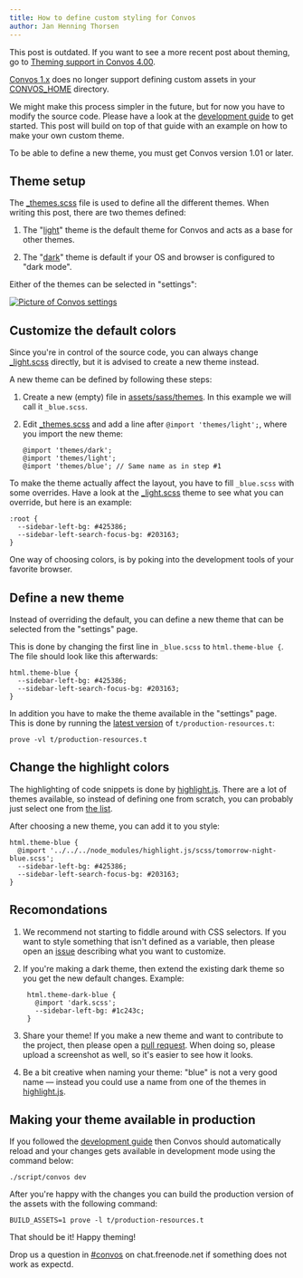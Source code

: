 ```yaml
---
title: How to define custom styling for Convos
author: Jan Henning Thorsen
---
```


This post is outdated. If you want to see a more recent post about theming,
go to [Theming support in Convos 4.00](/blog/2020/5/14/theming-support-in-4-point-oh).

<!--more-->

[Convos 1.x](/blog/2019/10/26/convos-one-point-oh) does no longer support
defining custom assets in your [CONVOS_HOME](/doc/config) directory.

We might make this process simpler in the future, but for now you have
to modify the source code. Please have a look at the
[development guide](/doc/develop) to get started. This post will
build on top of that guide with an example on how to make your own
custom theme.

To be able to define a new theme, you must get Convos version 1.01 or
later.

## Theme setup

The [_themes.scss](https://github.com/convos-chat/convos/blob/1.01/assets/sass/_themes.scss)
file is used to define all the different themes. When writing this post, there
are two themes defined:

1. The "[light](https://github.com/convos-chat/convos/blob/1.01/assets/sass/themes/_light.scss)"
   theme is the default theme for Convos and acts as a base for other themes.

2. The "[dark](https://github.com/convos-chat/convos/blob/1.01/assets/sass/themes/_dark.scss)"
   theme is default if your OS and browser is configured to "dark mode".

Either of the themes can be selected in "settings":

[![Picture of Convos settings](/screenshots/2019-11-02-settings.jpg)](/screenshots/2019-11-02-settings.jpg)

## Customize the default colors

Since you're in control of the source code, you can always change
[_light.scss](https://github.com/convos-chat/convos/blob/1.01/assets/sass/themes/_light.scss)
directly, but it is advised to create a new theme instead.

A new theme can be defined by following these steps:

1. Create a new (empty) file in [assets/sass/themes](https://github.com/convos-chat/convos/tree/1.01/assets/sass/themes).
   In this example we will call it `_blue.scss`.

2. Edit [_themes.scss](https://github.com/convos-chat/convos/blob/1.01/assets/sass/_themes.scss)
   and add a line after `@import 'themes/light';`, where you import the new theme:

       @import 'themes/dark';
       @import 'themes/light';
       @import 'themes/blue'; // Same name as in step #1

To make the theme actually affect the layout, you have to fill `_blue.scss` with
some overrides. Have a look at the
[_light.scss](https://github.com/convos-chat/convos/blob/1.01/assets/sass/themes/_light.scss)
theme to see what you can override, but here is an example:

    :root {
      --sidebar-left-bg: #425386;
      --sidebar-left-search-focus-bg: #203163;
    }

One way of choosing colors, is by poking into the development tools of your favorite
browser.

## Define a new theme

Instead of overriding the default, you can define a new theme that can be selected
from the "settings" page.

This is done by changing the first line in `_blue.scss` to `html.theme-blue {`.
The file should look like this afterwards:

    html.theme-blue {
      --sidebar-left-bg: #425386;
      --sidebar-left-search-focus-bg: #203163;
    }

In addition you have to make the theme available in the "settings" page.
This is done by running the [latest version](https://github.com/convos-chat/convos/issues/404)
of `t/production-resources.t`:

    prove -vl t/production-resources.t

## Change the highlight colors

The highlighting of code snippets is done by
[highlight.js](https://github.com/highlightjs/highlight.js). There are a lot of
themes available, so instead of defining one from scratch, you can probably
just select one from
[the list](https://github.com/highlightjs/highlight.js/tree/master/src/styles).

After choosing a new theme, you can add it to you style:

    html.theme-blue {
      @import '../../../node_modules/highlight.js/scss/tomorrow-night-blue.scss';
      --sidebar-left-bg: #425386;
      --sidebar-left-search-focus-bg: #203163;
    }

## Recomondations

1. We recommend not starting to fiddle around with CSS selectors. If you want
   to style something that isn't defined as a variable, then please open an
   [issue](https://github.com/convos-chat/convos/issues) describing what you
   want to customize.

2. If you're making a dark theme, then extend the existing dark theme so you
   get the new default changes. Example:

        html.theme-dark-blue {
          @import 'dark.scss';
          --sidebar-left-bg: #1c243c;
        }

3. Share your theme! If you make a new theme and want to contribute to the
   project, then please open a [pull request](https://github.com/convos-chat/convos/pulls).
   When doing so, please upload a screenshot as well, so it's easier to see
   how it looks.

4. Be a bit creative when naming your theme: "blue" is not a very good name
   &mdash; instead you could use a name from one of the themes in
   [highlight.js](https://github.com/highlightjs/highlight.js/tree/master/src/styles).

## Making your theme available in production

If you followed the [development guide](/doc/develop) then Convos should
automatically reload and your changes gets available in development mode
using the command below:

    ./script/convos dev

After you're happy with the changes you can build the production version
of the assets with the following command:

    BUILD_ASSETS=1 prove -l t/production-resources.t

That should be it! Happy theming!

Drop us a question in [#convos](irc://chat.freenode.net:6697/convos) on
chat.freenode.net if something does not work as expectd.
